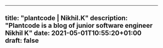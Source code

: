 
---
title: "plantcode | Nikhil.K"
description: "Plantcode is a blog of junior software engineer Nikhil K"
date: 2021-05-01T10:55:20+01:00
draft: false
---


